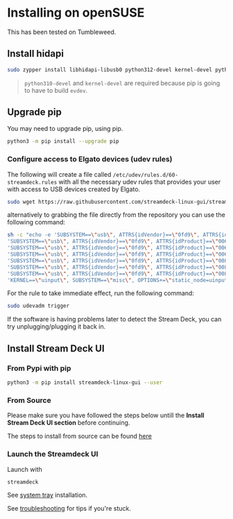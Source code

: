 # Installing on openSUSE

This has been tested on Tumbleweed.

## Install hidapi

```bash
sudo zypper install libhidapi-libusb0 python312-devel kernel-devel python311-evdev
```

> `python310-devel` and `kernel-devel` are required because pip is going to have to build `evdev`.

## Upgrade pip

You may need to upgrade pip, using pip.

```bash
python3 -m pip install --upgrade pip
```

### Configure access to Elgato devices (udev rules)

The following will create a file called `/etc/udev/rules.d/60-streamdeck.rules` with all the necessary udev rules that provides your user with access to USB devices created by Elgato.

```bash
sudo wget https://raw.githubusercontent.com/streamdeck-linux-gui/streamdeck-linux-gui/main/udev/60-streamdeck.rules -O /etc/udev/rules.d/60-streamdeck.rules
```

alternatively to grabbing the file directly from the repository you can use the following command:

```bash
sh -c "echo -e 'SUBSYSTEM==\"usb\", ATTRS{idVendor}==\"0fd9\", ATTRS{idProduct}==\"0060\", TAG+=\"uaccess\"\\n'\
'SUBSYSTEM==\"usb\", ATTRS{idVendor}==\"0fd9\", ATTRS{idProduct}==\"0063\", TAG+=\"uaccess\"\\n'\
'SUBSYSTEM==\"usb\", ATTRS{idVendor}==\"0fd9\", ATTRS{idProduct}==\"006c\", TAG+=\"uaccess\"\\n'\
'SUBSYSTEM==\"usb\", ATTRS{idVendor}==\"0fd9\", ATTRS{idProduct}==\"006d\", TAG+=\"uaccess\"\\n'\
'SUBSYSTEM==\"usb\", ATTRS{idVendor}==\"0fd9\", ATTRS{idProduct}==\"0080\", TAG+=\"uaccess\"\\n'\
'SUBSYSTEM==\"usb\", ATTRS{idVendor}==\"0fd9\", ATTRS{idProduct}==\"0084\", TAG+=\"uaccess\"\\n'\
'SUBSYSTEM==\"usb\", ATTRS{idVendor}==\"0fd9\", ATTRS{idProduct}==\"008f\", TAG+=\"uaccess\"\\n'\
'KERNEL==\"uinput\", SUBSYSTEM==\"misc\", OPTIONS+=\"static_node=uinput\", TAG+=\"uaccess\", GROUP=\"input\", MODE=\"0660\"' > /etc/udev/rules.d/60-streamdeck.rules"
```

For the rule to take immediate effect, run the following command:

```bash
sudo udevadm trigger
```

If the software is having problems later to detect the Stream Deck, you can try unplugging/plugging it back in.

## Install Stream Deck UI

### From Pypi with pip

```bash
python3 -m pip install streamdeck-linux-gui --user
```

### From Source

Please make sure you have followed the steps below untill the **Install Stream Deck UI section** before continuing.

The steps to install from source can be found [here](source.md)

### Launch the Streamdeck UI

Launch with

```bash
streamdeck
```

See [system tray](../troubleshooting.md#no-system-tray-indicator) installation.

See [troubleshooting](../troubleshooting.md) for tips if you're stuck.
